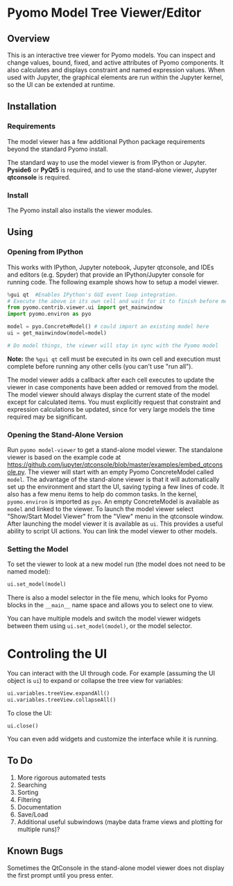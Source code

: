 # Pyomo Model Tree Viewer/Editor

## Overview
This is an interactive tree viewer for Pyomo models.  You can inspect and change
values, bound, fixed, and active attributes of Pyomo components.  It also
calculates and displays constraint and named expression values. When used with
Jupyter, the graphical elements are run within the Jupyter kernel, so the UI can
be extended at runtime. 

## Installation

### Requirements

The model viewer has a few additional Python package requirements beyond the
standard Pyomo install.

The standard way to use the model viewer is from IPython or Jupyter. **Pyside6** or 
**PyQt5** is required, and to use the stand-alone viewer, Jupyter **qtconsole** is
required.

### Install

The Pyomo install also installs the viewer modules.

## Using

### Opening from IPython

This works with IPython, Jupyter notebook, Jupyter qtconsole, and IDEs and
editors (e.g. Spyder) that provide an IPython/Jupyter console for running code.
The following example shows how to setup a model viewer.

```python
%gui qt  #Enables IPython's GUI event loop integration.
# Execute the above in its own cell and wait for it to finish before moving on.
from pyomo.contrib.viewer.ui import get_mainwindow
import pyomo.environ as pyo

model = pyo.ConcreteModel() # could import an existing model here
ui = get_mainwindow(model=model)

# Do model things, the viewer will stay in sync with the Pyomo model
```

**Note:** the ```%gui qt``` cell must be executed in its own cell and execution
must complete before running any other cells (you can't use "run all").

The model viewer adds a callback after each cell executes to update the viewer
in case components have been added or removed from the model. The model viewer
should always display the current state of the model except for calculated
items.  You must explicitly request that constraint and expression calculations
be updated, since for very large models the time required may be significant.

### Opening the Stand-Alone Version

Run ```pyomo model-viewer``` to get a stand-alone model viewer. The standalone
viewer is based on the example code at
https://github.com/jupyter/qtconsole/blob/master/examples/embed_qtconsole.py.
The viewer will start with an empty Pyomo ConcreteModel called ```model```. The
advantage of the stand-alone viewer is that it will automatically set up the
environment and start the UI, saving typing a few lines of code. It also has a
few menu items to help do common tasks. In the kernel, ``pyomo.environ`` is
imported as ```pyo```. An empty ConcreteModel is available as ```model``` and
linked to the viewer. To launch the model viewer select "Show/Start Model Viewer"
from the "View" menu in the qtconsole window. After launching the model viewer
it is available as ```ui```.  This provides a useful ability to script UI
actions. You can link the model viewer to other models.

### Setting the Model

To set the viewer to look at a new model run (the model does not need to be
  named model):

```python
ui.set_model(model)
```

There is also a model selector in the file menu, which looks for Pyomo blocks in
the ```__main__``` name space and allows you to select one to view.

You can have multiple models and switch the model viewer widgets between them
using ```ui.set_model(model)```, or the model selector.

# Controling the UI

You can interact with the UI through code. For example (assuming the UI object
is ```ui```) to expand or collapse the tree view for variables:

```python
ui.variables.treeView.expandAll()
ui.variables.treeView.collapseAll()
```

To close the UI:

```
ui.close()
```

You can even add widgets and customize the interface while it is running.

## To Do

1. More rigorous automated tests
2. Searching
3. Sorting
4. Filtering
5. Documentation
6. Save/Load
7. Additional useful subwindows (maybe data frame views and plotting for
  multiple runs)?

## Known Bugs

Sometimes the QtConsole in the stand-alone model viewer does not display the
first prompt until you press enter. 

